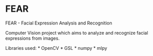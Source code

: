 FEAR
====

FEAR - Facial Expression Analysis and Recognition

Computer Vision project which aims to analyze and recognize facial expressions from images.

Libraries used:
	* OpenCV
	* GSL
	* numpy
	* mlpy
